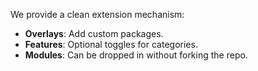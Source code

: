 We provide a clean extension mechanism:

- **Overlays**: Add custom packages.
- **Features**: Optional toggles for categories.
- **Modules**: Can be dropped in without forking the repo.
